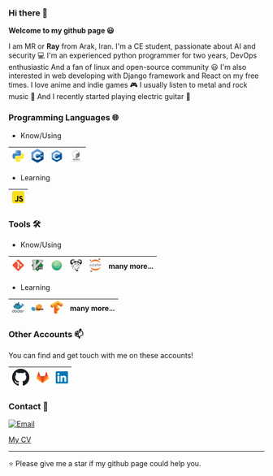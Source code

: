### Hi there 👋

**Welcome to my github page 😃**

I am MR or **Ray** from Arak, Iran. I'm a CE student, passionate about AI and security 💻 I'm an experienced python programmer for two years, DevOps enthusiastic And a fan of linux and open-source community 😃 I'm also interested in web developing with Django framework and React on my free times. I love anime and indie games 🎮 I usually listen to metal and rock music 🤘 And I recently started playing electric guitar 🎸

### Programming Languages 🌐

- Know/Using

| [<img src="images/python.png" alt="python logo" width="24">](https://www.python.org/)  | [<img src="images/cpp.png" alt="cpp logo" width="24">](https://isocpp.org/)  | [<img src="images/C.png" alt="c logo" width="24">](http://www.open-std.org/jtc1/sc22/wg14/) | [<img src="images/bash.png" alt="bash logo" width="24">](https://www.gnu.org/software/bash/)  |
|---|---|---|---|

- Learning

| [<img src="images/js.png" alt="js logo" width="24">](https://developer.mozilla.org/en-US/docs/Web/JavaScript)  |
|---|

### Tools 🛠️

- Know/Using

| [<img src="images/git.png" alt="git logo" width="24">](https://git-scm.com/) | [<img src="images/vim.png" alt="vim logo" width="24">](https://www.vim.org/) | [<img src="images/atom.png" alt="atom logo" width="24">](https://atom.io/) | [<img src="images/gnu.png" alt="gnu logo" width="24">](https://www.gnu.org/)  |  [<img src="images/jupyter.png" alt="jupyter logo" width="24">](https://jupyter.org/) | many more...
|---|---|---|---|---|---|

- Learning

| [<img src="images/docker.png" alt="docker logo" width="24">](https://www.docker.com/) |[<img src="images/scikit.png" alt="scikit logo" width="24">](https://scikit-learn.org/) | [<img src="images/tensor.png" alt="tensor logo" width="24">](https://www.tensorflow.org/) | many more...
|---|---|---|---|

### Other Accounts 📫

You can find and get touch with me on these accounts!

| [<img src="images/github.png" alt="github logo" width="34">](https://github.com/1MahdiR) | [<img src="images/gitlab.png" alt="gitlab logo" width="24">](https://gitlab.com/__mr__) | [<img src="images/linkedin.png" alt="linkedin logo" width="24">](https://www.linkedin.com/in/amir-mahdi-rasouli-39566a143/) |
|---|---|---|

### Contact 📨

[![Email](https://img.shields.io/badge/Leave%20a%20message-a.m.rasouli.n%40gmail.com-red)](mailto:a.m.rasouli.n@gmail.com)

[My CV](https://1mahdir.github.io/CV/)

---
⭐️ Please give me a star if my github page could help you.

